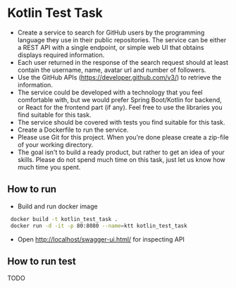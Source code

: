 # Kotlin Test Task

* Create a service to search for GitHub users by the programming language they use in their public repositories. The service can be either a REST API with a single endpoint, or simple web UI that obtains displays required information.
* Each user returned in the response of the search request should at least contain the username, name, avatar url and number of followers.
* Use the GitHub APIs (https://developer.github.com/v3/) to retrieve the information.
* The service could be developed with a technology that you feel comfortable with, but we would prefer Spring Boot/Kotlin for backend, or React for the frontend part (if any). Feel free to use the libraries you find suitable for this task.
* The service should be covered with tests you find suitable for this task.
* Create a Dockerfile to run the service.
* Please use Git for this project. When you're done please create a zip-file of your working directory.
* The goal isn't to build a ready product, but rather to get an idea of your skills. Please do not spend much time on this task, just let us know how much time you spent.

## How to run

* Build and run docker image
```bash 
 docker build -t kotlin_test_task .
 docker run -d -it -p 80:8080 --name=ktt kotlin_test_task
 ```
 
 * Open [http://localhost/swagger-ui.html/](http://localhost/swagger-ui.html) for inspecting API

## How to run test

TODO